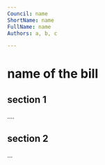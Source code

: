 ```yaml
--- 
Council: name
ShortName: name
FullName: name
Authors: a, b, c

---
```


# name of the bill

## section 1
....

## section 2
...
